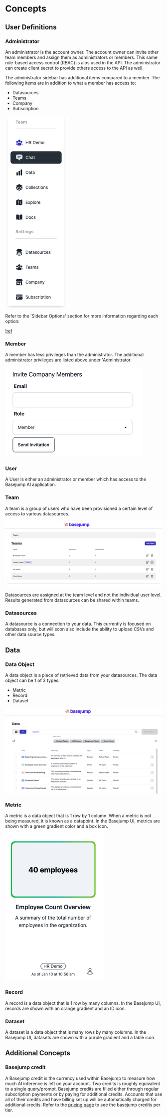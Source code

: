 # Concepts

## User Definitions

### Administrator

An administrator is the account owner. The account owner can invite other team members and assign them as administrators or members. This same role-based access control (RBAC) is alos used in the API. The administrator can create client secret to provide others access to the API as well.

The administrator sidebar has additional items compared to a member. The following items are in addition to what a member has access to:
- Datasources
- Teams
- Company
- Subscription

![The sidebar](/images/sidebar.png)

Refer to the 'Sidebar Options' section for more information regarding each option:

[!ref](/sidebar-options/)

### Member

A member has less privileges than the administrator. The additional administrator privileges are listed above under 'Administrator.

![Invite company members](/images/company/invite_company_members.png)

### User

A User is either an administrator or member which has access to the Basejump AI application.

### Team

A team is a group of users who have been provisioned a certain level of access to various datasources.

![The team page](/images/team/team_page.png)

Datasources are assigned at the team level and not the individual user level. Results generated from datasources can be shared within teams.

### Datasources

A datasource is a connection to your data. This currently is focused on databases only, but will soon also include the ability to upload CSVs and other data source types.

## Data

### Data Object

A data object is a piece of retrieved data from your datasources. The data object can be 1 of 3 types:
- Metric
- Record
- Dataset

![The Data page in tabular view](/images/data/data_tabular_page.png)

### Metric

A metric is a data object that is 1 row by 1 column. When a metric is not being measured, it is known as a datapoint. In the Basejump UI, metrics are shown with a green gradient color and a box icon.

![A data tile of a metric example](/images/data/metric.png)

### Record

A record is a data object that is 1 row by many columns. In the Basejump UI, records are shown with an orange gradient and an ID icon.

### Dataset

A dataset is a data object that is many rows by many columns. In the Basejump UI, datasets are shown with a purple gradient and a table icon.

## Additional Concepts

### Basejump credit

A Basejump credit is the currency used within Basejump to measure how much AI inference is left on your account. Two credits is roughly equivalent to a single query/prompt. Basejump credits are filled either through regular subscription payments or by paying for additional credits. Accounts that use all of their credits and have billing set up will be automatically charged for additional credits. Refer to the [pricing page](https://basejump.ai/pricing) to see the basejump credits per tier.
